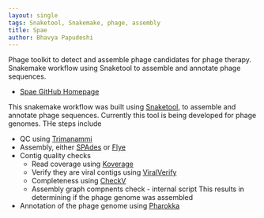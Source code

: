 ```yaml
---
layout: single
tags: Snaketool, Snakemake, phage, assembly
title: Spae
author: Bhavya Papudeshi
---
```


Phage toolkit to detect and assemble phage candidates for phage therapy.<!--more--> Snakemake workflow using Snaketool to assemble and annotate phage sequences.<!--more-->

 - [Spae GitHub Homepage](https://github.com/linsalrob/spae)

This snakemake workflow was built using [Snaketool](https://github.com/beardymcjohnface/Snaketool), to assemble and annotate phage sequences. Currently this tool is being developed for phage genomes. THe steps include

 - QC using [Trimanammi](https://github.com/beardymcjohnface/Trimnami)
 - Assembly, either [SPAdes](https://github.com/ablab/spades) or [Flye](https://github.com/fenderglass/Flye)
 - Contig quality checks
   - Read coverage using [Koverage](https://github.com/beardymcjohnface/Koverage)
   - Verify they are viral contigs using [ViralVerify](https://github.com/ablab/viralVerify)
   - Completeness using [CheckV](https://bitbucket.org/berkeleylab/CheckV)
   - Assembly graph compnents check - internal script This results in determining if the phage genome was assembled
 - Annotation of the phage genome using [Pharokka](https://github.com/gbouras13/pharokka)
